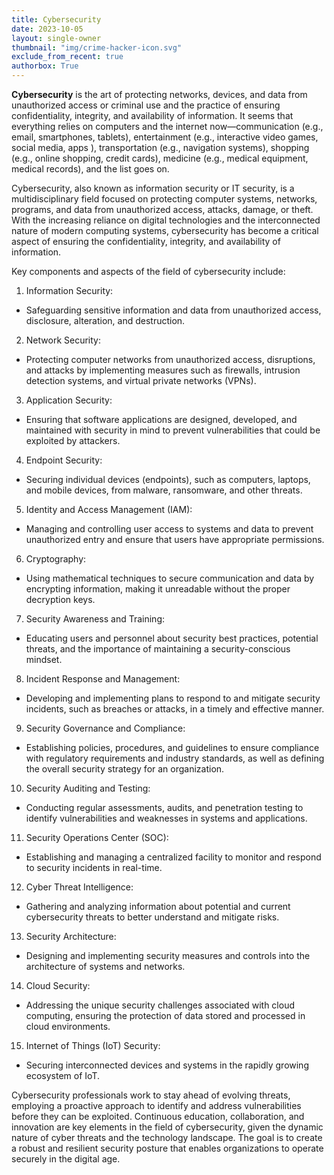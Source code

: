 ```yaml
---
title: Cybersecurity
date: 2023-10-05
layout: single-owner
thumbnail: "img/crime-hacker-icon.svg"
exclude_from_recent: true
authorbox: True
---
```

**Cybersecurity** is the art of protecting networks, devices, and data from unauthorized access or criminal use and the practice of ensuring confidentiality, integrity, and availability of information. It seems that everything relies on computers and the internet now—communication (e.g., email, smartphones, tablets), entertainment (e.g., interactive video games, social media, apps ), transportation (e.g., navigation systems), shopping (e.g., online shopping, credit cards), medicine (e.g., medical equipment, medical records), and the list goes on. 
<!--more-->
Cybersecurity, also known as information security or IT security, is a multidisciplinary field focused on protecting computer systems, networks, programs, and data from unauthorized access, attacks, damage, or theft. With the increasing reliance on digital technologies and the interconnected nature of modern computing systems, cybersecurity has become a critical aspect of ensuring the confidentiality, integrity, and availability of information.

Key components and aspects of the field of cybersecurity include:

1. Information Security:
- Safeguarding sensitive information and data from unauthorized access, disclosure, alteration, and destruction.

2. Network Security:
- Protecting computer networks from unauthorized access, disruptions, and attacks by implementing measures such as firewalls, intrusion detection systems, and virtual private networks (VPNs).

3. Application Security:
- Ensuring that software applications are designed, developed, and maintained with security in mind to prevent vulnerabilities that could be exploited by attackers.

4. Endpoint Security:
- Securing individual devices (endpoints), such as computers, laptops, and mobile devices, from malware, ransomware, and other threats.

5. Identity and Access Management (IAM):
- Managing and controlling user access to systems and data to prevent unauthorized entry and ensure that users have appropriate permissions.

6. Cryptography:
- Using mathematical techniques to secure communication and data by encrypting information, making it unreadable without the proper decryption keys.

7. Security Awareness and Training:
- Educating users and personnel about security best practices, potential threats, and the importance of maintaining a security-conscious mindset.

8. Incident Response and Management:
- Developing and implementing plans to respond to and mitigate security incidents, such as breaches or attacks, in a timely and effective manner.

9. Security Governance and Compliance:
- Establishing policies, procedures, and guidelines to ensure compliance with regulatory requirements and industry standards, as well as defining the overall security strategy for an organization.

10. Security Auditing and Testing:
- Conducting regular assessments, audits, and penetration testing to identify vulnerabilities and weaknesses in systems and applications.

11. Security Operations Center (SOC):
- Establishing and managing a centralized facility to monitor and respond to security incidents in real-time.

12. Cyber Threat Intelligence:
- Gathering and analyzing information about potential and current cybersecurity threats to better understand and mitigate risks.

13. Security Architecture:
- Designing and implementing security measures and controls into the architecture of systems and networks.

14. Cloud Security:
- Addressing the unique security challenges associated with cloud computing, ensuring the protection of data stored and processed in cloud environments.

15. Internet of Things (IoT) Security:
- Securing interconnected devices and systems in the rapidly growing ecosystem of IoT.

Cybersecurity professionals work to stay ahead of evolving threats, employing a proactive approach to identify and address vulnerabilities before they can be exploited. Continuous education, collaboration, and innovation are key elements in the field of cybersecurity, given the dynamic nature of cyber threats and the technology landscape. The goal is to create a robust and resilient security posture that enables organizations to operate securely in the digital age.